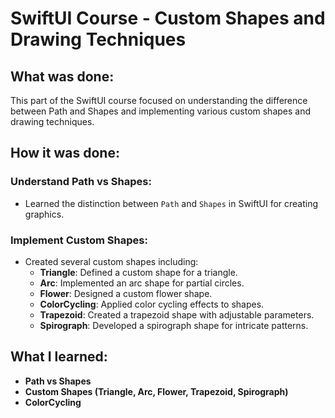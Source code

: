 # SwiftUI Course - Custom Shapes and Drawing Techniques

## What was done:
This part of the SwiftUI course focused on understanding the difference between Path and Shapes and implementing various custom shapes and drawing techniques.

## How it was done:
### Understand Path vs Shapes:
- Learned the distinction between `Path` and `Shapes` in SwiftUI for creating graphics.

### Implement Custom Shapes:
- Created several custom shapes including:
  - **Triangle**: Defined a custom shape for a triangle.
  - **Arc**: Implemented an arc shape for partial circles.
  - **Flower**: Designed a custom flower shape.
  - **ColorCycling**: Applied color cycling effects to shapes.
  - **Trapezoid**: Created a trapezoid shape with adjustable parameters.
  - **Spirograph**: Developed a spirograph shape for intricate patterns.

## What I learned:
- **Path vs Shapes**
- **Custom Shapes (Triangle, Arc, Flower, Trapezoid, Spirograph)**
- **ColorCycling**
